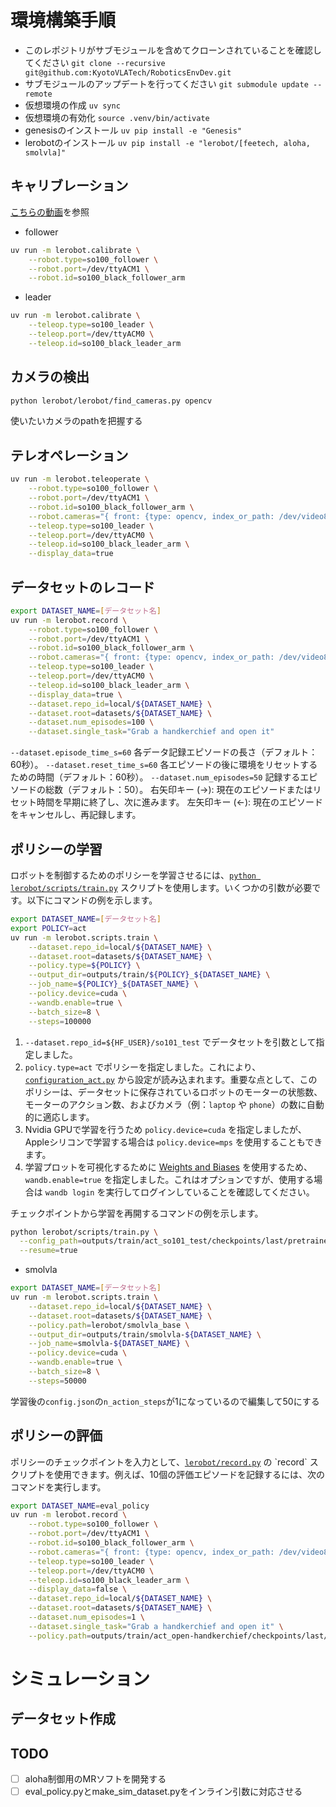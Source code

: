 # 環境構築手順
- このレポジトリがサブモジュールを含めてクローンされていることを確認してください `git clone --recursive git@github.com:KyotoVLATech/RoboticsEnvDev.git`
- サブモジュールのアップデートを行ってください `git submodule update --remote`
- 仮想環境の作成 `uv sync`
- 仮想環境の有効化 `source .venv/bin/activate`
- genesisのインストール `uv pip install -e "Genesis"`
- lerobotのインストール `uv pip install -e "lerobot/[feetech, aloha, smolvla]"`

## キャリブレーション
[こちらの動画](https://huggingface.co/docs/lerobot/en/so101#calibration-video)を参照
- follower
```bash
uv run -m lerobot.calibrate \
    --robot.type=so100_follower \
    --robot.port=/dev/ttyACM1 \
    --robot.id=so100_black_follower_arm
```
- leader
```bash
uv run -m lerobot.calibrate \
    --teleop.type=so100_leader \
    --teleop.port=/dev/ttyACM0 \
    --teleop.id=so100_black_leader_arm
```
## カメラの検出
```bash
python lerobot/lerobot/find_cameras.py opencv
```
使いたいカメラのpathを把握する
## テレオペレーション
```bash
uv run -m lerobot.teleoperate \
    --robot.type=so100_follower \
    --robot.port=/dev/ttyACM1 \
    --robot.id=so100_black_follower_arm \
    --robot.cameras="{ front: {type: opencv, index_or_path: /dev/video8, width: 640, height: 480, fps: 30}, side: {type: opencv, index_or_path: /dev/video2, width: 640, height: 480, fps: 30}}" \
    --teleop.type=so100_leader \
    --teleop.port=/dev/ttyACM0 \
    --teleop.id=so100_black_leader_arm \
    --display_data=true
```
## データセットのレコード
```bash
export DATASET_NAME=[データセット名]
uv run -m lerobot.record \
    --robot.type=so100_follower \
    --robot.port=/dev/ttyACM1 \
    --robot.id=so100_black_follower_arm \
    --robot.cameras="{ front: {type: opencv, index_or_path: /dev/video8, width: 640, height: 480, fps: 30}, side: {type: opencv, index_or_path: /dev/video0, width: 640, height: 480, fps: 30}}" \
    --teleop.type=so100_leader \
    --teleop.port=/dev/ttyACM0 \
    --teleop.id=so100_black_leader_arm \
    --display_data=true \
    --dataset.repo_id=local/${DATASET_NAME} \
    --dataset.root=datasets/${DATASET_NAME} \
    --dataset.num_episodes=100 \
    --dataset.single_task="Grab a handkerchief and open it"
```
`--dataset.episode_time_s=60` 各データ記録エピソードの長さ（デフォルト：60秒）。
`--dataset.reset_time_s=60` 各エピソードの後に環境をリセットするための時間（デフォルト：60秒）。
`--dataset.num_episodes=50` 記録するエピソードの総数（デフォルト：50）。
右矢印キー (→): 現在のエピソードまたはリセット時間を早期に終了し、次に進みます。
左矢印キー (←): 現在のエピソードをキャンセルし、再記録します。
## ポリシーの学習
ロボットを制御するためのポリシーを学習させるには、[`python lerobot/scripts/train.py`](https://www.google.com/search?q=../lerobot/scripts/train.py) スクリプトを使用します。いくつかの引数が必要です。以下にコマンドの例を示します。

```bash
export DATASET_NAME=[データセット名]
export POLICY=act
uv run -m lerobot.scripts.train \
    --dataset.repo_id=local/${DATASET_NAME} \
    --dataset.root=datasets/${DATASET_NAME} \
    --policy.type=${POLICY} \
    --output_dir=outputs/train/${POLICY}_${DATASET_NAME} \
    --job_name=${POLICY}_${DATASET_NAME} \
    --policy.device=cuda \
    --wandb.enable=true \
    --batch_size=8 \
    --steps=100000
```
1.  `--dataset.repo_id=${HF_USER}/so101_test` でデータセットを引数として指定しました。
2.  `policy.type=act` でポリシーを指定しました。これにより、[`configuration_act.py`](https://www.google.com/search?q=../lerobot/common/policies/act/configuration_act.py) から設定が読み込まれます。重要な点として、このポリシーは、データセットに保存されているロボットのモーターの状態数、モーターのアクション数、およびカメラ（例：`laptop` や `phone`）の数に自動的に適応します。
3.  Nvidia GPUで学習を行うため `policy.device=cuda` を指定しましたが、Appleシリコンで学習する場合は `policy.device=mps` を使用することもできます。
4.  学習プロットを可視化するために [Weights and Biases](https://docs.wandb.ai/quickstart) を使用するため、`wandb.enable=true` を指定しました。これはオプションですが、使用する場合は `wandb login` を実行してログインしていることを確認してください。

チェックポイントから学習を再開するコマンドの例を示します。
```bash
python lerobot/scripts/train.py \
  --config_path=outputs/train/act_so101_test/checkpoints/last/pretrained_model/train_config.json \
  --resume=true
```

- smolvla
```bash
export DATASET_NAME=[データセット名]
uv run -m lerobot.scripts.train \
    --dataset.repo_id=local/${DATASET_NAME} \
    --dataset.root=datasets/${DATASET_NAME} \
    --policy.path=lerobot/smolvla_base \
    --output_dir=outputs/train/smolvla-${DATASET_NAME} \
    --job_name=smolvla-${DATASET_NAME} \
    --policy.device=cuda \
    --wandb.enable=true \
    --batch_size=8 \
    --steps=50000
```
学習後の`config.json`の`n_action_steps`が1になっているので編集して50にする
## ポリシーの評価

ポリシーのチェックポイントを入力として、[`lerobot/record.py`](https://www.google.com/search?q=%5Bhttps://github.com/huggingface/lerobot/blob/main/lerobot/record.py%5D\(https://github.com/huggingface/lerobot/blob/main/lerobot/record.py\)) の `record` スクリプトを使用できます。例えば、10個の評価エピソードを記録するには、次のコマンドを実行します。

```bash
export DATASET_NAME=eval_policy
uv run -m lerobot.record \
    --robot.type=so100_follower \
    --robot.port=/dev/ttyACM1 \
    --robot.id=so100_black_follower_arm \
    --robot.cameras="{ front: {type: opencv, index_or_path: /dev/video8, width: 640, height: 480, fps: 30}, side: {type: opencv, index_or_path: /dev/video0, width: 640, height: 480, fps: 30}}" \
    --teleop.type=so100_leader \
    --teleop.port=/dev/ttyACM0 \
    --teleop.id=so100_black_leader_arm \
    --display_data=false \
    --dataset.repo_id=local/${DATASET_NAME} \
    --dataset.root=datasets/${DATASET_NAME} \
    --dataset.num_episodes=1 \
    --dataset.single_task="Grab a handkerchief and open it" \
    --policy.path=outputs/train/act_open-handkerchief/checkpoints/last/pretrained_model
```
# シミュレーション
## データセット作成

## TODO
- [ ] aloha制御用のMRソフトを開発する
- [ ] eval_policy.pyとmake_sim_dataset.pyをインライン引数に対応させる